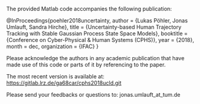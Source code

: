 The provided Matlab code accompanies the following publication:

@InProceedings{poehler2018uncertainty,
author =       {Lukas Pöhler, Jonas Umlauft, Sandra Hirche},
title =        {Uncertainty-based Human Trajectory Tracking with Stable Gaussian Process
                State Space Models},
booktitle =    {Conference on Cyber-Physical & Human Systems (CPHS)},
year =         {2018},
month =        dec,
organization = {IFAC}
}

Please acknowledge the authors in any academic publication that have made
use of this code or parts of it by referencing to the paper.

The most recent version is available at:
https://gitlab.lrz.de/ga68car/cphs2018ucld.git

Please send your feedbacks or questions to:
jonas.umlauft_at_tum.de